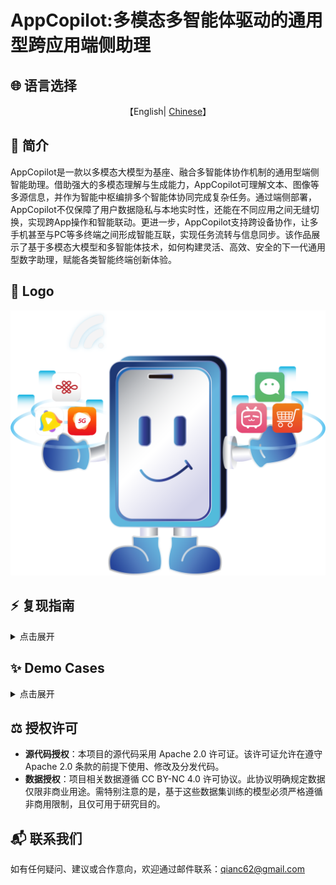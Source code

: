 # AppCopilot:多模态多智能体驱动的通用型跨应用端侧助理

## 🌐 语言选择

<p align="center">
    【English| <a href="readme/README-Chinese.md">Chinese</a>】
</p>


## 📖 简介

AppCopilot是一款以多模态大模型为基座、融合多智能体协作机制的通用型端侧智能助理。借助强大的多模态理解与生成能力，AppCopilot可理解文本、图像等多源信息，并作为智能中枢编排多个智能体协同完成复杂任务。通过端侧部署，AppCopilot不仅保障了用户数据隐私与本地实时性，还能在不同应用之间无缝切换，实现跨App操作和智能联动。更进一步，AppCopilot支持跨设备协作，让多手机甚至与PC等多终端之间形成智能互联，实现任务流转与信息同步。该作品展示了基于多模态大模型和多智能体技术，如何构建灵活、高效、安全的下一代通用型数字助理，赋能各类智能终端创新体验。

## 🎨 Logo

![Emulator Demo](images/logo.png)

## ⚡️ 复现指南

<details>
<summary>点击展开</summary>

### AppCopilot本地运行
本节主要介绍如何通过API连接服务器上已经训好的模型，在本地运行 AppCopilot。

#### 本地环境基本要求
| 依赖项 | 具体要求 |
| --- | --- |
| 操作系统 | 支持 Android Studio 运行的操作系统 |
| 软件 | 安装 Android Studio |
| Python 环境 | 安装 Python 环境，建议安装版本号为 3.12 的 Python 版本 |
| 网络 | 关闭本地 VPN，确保服务器端 vllm api 的正常连接 |

###### 安装 Android Studio
Android Studio是一个为 Android 平台开发程序的集成开发环境。可通过其官网 <https://developer.android.com/studio> 下载。

#### 服务器环境基本要求
| 依赖项 | 具体要求 |
| --- | --- |
| 操作系统 | 支持 Conda 和 vLLM 运行的操作系统 |
| 软件 | 安装 Conda 并创建 vLLM 环境、安装 vLLM 相关依赖 |

###### Conda 安装
Conda是一个开源的跨平台包管理器和环境管理器，它能够帮助用户快速安装、运行和管理包含多种语言的软件包及其依赖项。可以通过其官网<https://anaconda.org/anaconda/conda> 下载。

安装好 Conda 后，配置 Python 虚拟环境，推荐 Python 版本号为 3.10。

```bash
conda create --name vllm_env python=3.10
```

###### vLLM 安装
vLLM(<https://docs.vllm.ai/en/latest/>)是一个用于大语言模型推理和服务的开源高性能库，以更低的成本和更高的效率，为生成式AI应用提供更快的响应。 此处需要配置 vLLM 相关环境依赖，使用如下命令安装版本为 0.9.1 的vLLM：
```bash
pip install vllm==0.9.1
```

###### 其余配置

想要本地通过API连接服务器运行AppCopilot，服务器环境其余配置要求如下代码块

```bash
pip install git+https://github.com/huggingface/transformers@f3f6c86582611976e72be054675e2bf0abb5f775
pip install accelerate
pip install qwen-vl-utils
pip install openai
git clone https://huggingface.co/Qwen/Qwen-VL-7B
```

#### 代码克隆

首先，从远程克隆文件夹到本地，并添加相关文件。

```bash
mkdir AppCopilot
cd AppCopilot
git clone https://github.com/GUIAgents-Dev/GUI-Android.git .
```
为了提升智能体在安卓手机上的操作能力，本项目还需安装 YADB 工具以增强原生 ADB（Android Debug Bridge）功能。它解决了 ADB 在文本输入、截屏和 UI 布局提取等方面的局限性，提供了更高效、更精确的操作。在当前目录下执行命令：

```bash
git clone https://github.com/ysbing/YADB.git ./YADB 
```

#### 本地配置系统环境变量
##### 配置 adb 环境变量
- **Windows 系统 adb 环境变量配置**：在 Windows 系统中，右键点击【此电脑】，选择【属性】，点击【高级系统设置】，在弹出的窗口中点击【环境变量】，在系统变量中点击【新建】，输入变量名：adb，变量值添加 adb 所在的目录路径（例如：C:\Android\Sdk\platform-tools），接着在系统变量中找到 Path，向其中添加刚刚添加的 adb 环境。双击 Path ，点击【新建】输入 【%adb%】。
- **macOS/Linux 系统 adb 环境变量配置**：在 Linux 或 macOS 系统中，编辑 `source ~/.bashrc` 或 `source ~/.bash_profile`文件, 在文件末尾添加 adb 路径： `/Users/user/Android/Sdk/platform-tools`，保存文件后，执行 `source ~/.bashrc`或 `source ~/.bash_profile`使配置生效。

完成以上配置后，在命令行输入 `adb version`，若能正确输出 adb 版本号等相关信息，即代表配置成功。

##### 配置 emulator 环境变量

配置方法与上面配置 adb 的环境变量的方法较为类似。

- **Windows 系统 emulator 环境变量配置**：在 Windows 系统中，右键点击【此电脑】，选择【属性】，点击【高级系统设置】，在弹出的窗口中点击【环境变量】，在系统变量中点击【新建】，输入变量名：emulator，变量值添加 emulator 所在的目录路径（例如：C:\Android\Sdk\emulator），接着在系统变量中找到 Path，向其中添加刚刚添加的 emulator 环境。双击 Path ，点击【新建】输入 【%emulator%】。
- **macOS/Linux 系统 adb 环境变量配置**：在 Linux 或 macOS 系统中，编辑 `source ~/.bashrc` 或 `source ~/.bash_profile`文件, 在文件末尾添加 emolator 路径： `/Users/user/Library/Android/Sdk/emulator`，保存文件后，执行 `source ~/.bashrc`或 `source ~/.bash_profile`使配置生效。

完成以上配置后，在命令行输入 `adb version`，若能正确输出 adb 版本号等相关信息，即代表配置成功。

#### 配置用于运行的安卓设备
##### 配置模拟器

本项目使用 Android Studio 创建和管理安卓虚拟设备（Android Virtual Device，AVD），可参考 Android Studio 的官方文档配置虚拟器https://developer.android.com/studio/run/managing-avds

1. **查看模拟器名称和列表**：在命令行中输入命令：

```bash
emulator -list-avds
```

来查看目前的模拟器名称和列表，后续可指定开启某个模拟器。

   2.**配置模拟器网络**：在命令行中输入命令：

```
emulator -avd <android> -dns-server  <Local DNS Server>
```

其中 <android> 是指定的模拟器名称，<Local DNS Server> 是本地 DNS 地址。仅第一次需要指定 DNS Server，之后可直接启动：emulator -avd <android>。如果在调试过程中出现了快照损坏的报错，可以在启动时加上 -no-snapshot-load的参数后缀。

  在完成上述配置后，安卓模拟器应可在本地正常运行，呈现可交互的图形界面，支持鼠标操作，同时通过主机网络共享实现网络访问。 下图展示了在启动安卓虚拟机后的项目页面截图

![Emulator Demo](images/emunew.png)

##### 配置实体机

除了使用安卓虚拟机（AVD）之外，智能体还可以通过 adb 操作实体手机。下面列出使用 adb 操作实体手机的具体步骤

1. **打开安卓实体机开发者模式**：以 小米手机 MIUI 14.0.11 版本为例，进入手机【设置】，点击【我的设备】，下滑点击【全部参数信息】，点击【MIUI 版本】7 次，进入手机开发者模式。
2. **启用 USB 调试**：在手机【设置】中找到【开发者选项】，下滑找到【USB 调试】并启用该功能，启用后实体机可通过连接 USB 后启用调试模式，让 adb 能够进行模拟操作。
3.  **使用 adb 连接实体机**：在完成上一步操作后，使用数据线将电脑和实体机相连接，在电脑命令行输入命令 adb devices, 如果出现实体机对应序列号，例如3e90f1ef device，即说本地端与实体机端已经通过 adb 建立连接，配置完成。



#### 配置 Python 相关环境依赖

推荐安装并使用版本号为 3.12 的 Python 版本。本地进入之前克隆的 GUI-Android目录, 安装如下的依赖项：

```bash
pip install -r requirements.txt 
```

#### 配置相关模型密钥

在本地代码文件 ./wrappers/constants.py 中，需要用户手动配置 LLM 密钥，以便后续模型调用过程。代码块 8 展示了更改具体配置的位置和变量名。

```python
# ----- model config -----
MODEL_EXTRACT = "deepseek-v3-250324"
ERROR_CALLING_LLM = "Error calling LLM"
MODEL_NOT_FOUND = "LLM not found"

# 此处需改为本地实际监听端口
END_POINT = "http://localhost:8001/v1/chat/completions"
PORTS = [8002, 8003, 8004]

# 此处需要换成用户提供的 API 密钥和 Base URL
CLIENT_API_KEY = "switch to your own api key"
CLIENT_BASE_URL = "switch to your own base url"
CLIENT = OpenAI(api_key=CLIENT_API_KEY, base_url=CLIENT_BASE_URL) 
```

#### 服务器端vLLM服务启动

为实现 AppCopilot 对本地大语言模型的远程调用能力，需在服务器端预先部署并启动 vLLM 推理服务。该服务通过 HTTP API 提供模型访问接口，需在命令行中执行启动命令，并根据实际情况将模型路径参数设置为已训练模型的存储目录。我们需要把服务器中已训练好的 GUI 模型和下载的 Qwen-VL-7B 启动 vLLM 服务, 分别部署到 8001和 8002 端口。

```bash
#/your/model/path替换为实际的GUI模型路径
vllm serve /your/model/path \
  --served-model-name AgentCPM-GUI \
  --tensor_parallel_size 1 \
  --trust-remote-code \
  --gpu-memory-utilization 0.9 \
  --limit-mm-per-prompt image=10 \
  --max_model_len 2048 \
  --port 8001 
```
```bash
#/your/model/path替换为实际的Qwen-VL-7B模型路径
vllm serve /your/model/path \
  --served-model-name AgentCPM-GUI \
  --tensor-parallel-size 1 \      
  --trust-remote-code \
  --gpu-memory-utilization 0.9 \
  --port 8002 
```

#### 本地运行启动AppCopilot

在本地启动程序之前，应首先将远程服务器上的 8001 端口转发至本地的 8001 端口，将远程服务器上的 8002 端口转发至本地的 8002 端口，以确保本地环境能够通过 HTTP接口访问服务器端的模型服务。该端口转发操作可通过本地终端执行相应命令实现

```bash
ssh -L 8001:localhost:8001 username@model-server-ip
ssh -L 8002:localhost:8002 username@model-server-ip 
```

##### 单端运行

最后是最终的 AppCopilot 运行。若要在单设备单端运行，在本地终端中打开命令行界面，进入包含 run_agent.py 文件的目录。随后，依据命令行参数说明表（见表 8.3），传入所需功能对应的参数运行 run_agent.py 脚本，即可完成 AppCopilot 的启动。以下代码块12为示例命令，启用语音输入以及语音反馈，并运行自定义任务：

```bash
# 启用语音输入以及语音反馈，并运行自定义任务
python run_agent.py --custom-task --enable-voice-input --enable-audio 
```

**命令行参数说明**

| 参数                            | 类型 | 说明                                           |
| ------------------------------- | ---- | ---------------------------------------------- |
| `--predefined-task <TASK_NAME>` | str  | 指定预定义任务的名称（任务名需在内置列表中）。 |
| `--custom-task`                 | flag | 启用自定义任务模式，跳过预定义任务选择。       |
| `--enable-experience`           | flag | 启用基于经验的任务匹配机制。                   |
| `--enable-voice-input`          | flag | 启用语音输入（仅在自定义任务模式下有效）。     |
| `--enable-audio`                | flag | 启用音频反馈。                                 |
| `--show-tasks`                  | flag | 显示所有可用的预定义任务并退出程序。           |
| `--enable-vision-parser`        | flag | 是否调用 omniparser 进行坐标校准。             |
| `--read-final-page`             | flag | 是否启用朗读最终界面。                         |

##### 多设备跨端运行

如果需要进行多设备跨端场景的运行，进入包含 cross\_device\_agent.py 的目录，随后，依据命令行参数说明表，传入所需功能对应的参数运行 cross\_device\_agent.py 脚本，即可完成 AppCopilot 多设备跨端的启动。

**命令行参数说明**

| 参数               | 类型 | 说明                              |
| ------------------ | ---- | --------------------------------- |
| `--device1-serial` | str  | 设备 1 的 ADB 序列号（可选）      |
| `--device1-port`   | int  | 设备 1 的通信端口（默认 11001）。 |
| `--device2-serial` | str  | 设备 2 的 ADB 序列号（可选        |
| `--device2-port`   | int  | 设备 2 的通信端口（默认 11002）。 |
| `--task`           | str  | 跨设备任务指令。                  |

### 服务器上进行模型后训练

本节主要介绍如何复现在服务器上进行模型后训练的完整流程，包括数据预处理、监督微调（Supervised Fine-Tuning, SFT）、强化微调（Reinforcement Fine-Tuning,RFT），以及在后训练完成后的模型推理评测。

#### 数据预处理

项目在对模型进行后训练之前，需要先对收集到的 GUI 交互数据进行预处理。整个数据处理流程主要包括三部分：首先对原始数据进行清洗，移除不符合质量标准的样本；其次将有效数据转换为统一的结构化训练格式；最后通过数据增强方法扩充数据规模以提高模型的泛化能力。

##### 数据清洗

数据清洗过程通过已提供的 clear.py 脚本完成。该脚本所依赖的均为 Python 标准库模块，因而在已正确安装 Python 的前提下，无需额外配置运行环境。在执行前，请根据实际数据存储位置，修改脚本中主程序入口处涉及的路径参数 ，以确保文件的正确加载与处理。

```python
if __name__ == "__main__":
    main_folder = "/your/path1" #替换为待清洗的数据的路径 
    tmp_folder = "/your/path2" #用于存放那些 instruction 字段重复的数据
    tmp_step_folder = "/your/path3" #用于存放 path 长度不符合要求的数据
```
路径参数修改完毕后，在命令行运行程序即可进行数据清洗:

```bash
python clear.py 
```

##### 数据格式标准化

数据清洗过程通过已提供的 data.py 脚本完成。同样的，在执行前，请根据实际数据存储位置，修改脚本中 main 函数涉及的路径参数，以确保文件的正确加载与处理

```python
def main():
    """主函数，输出处理后的文件夹数量"""
    source_base = "/your/path1" #替换为待进行格式转换的数据目录
    destination_base = "/your/path2" #转换后数据的输出目录
```
路径参数修改完毕后，在命令行运行程序即可进行数据格式标准化:

```bash
python data.py 
```

##### 数据增广

数据清洗过程通过已提供的 data_process_ins.py 脚本完成。同样的，在执行前，请根据实际数据存储位置，修改脚本中涉及的路径参数，以确保文件的正确加载与处理。

```python
#调用的模型替换成实际使用的模型
client = OpenAI(
  api_key='your_api_key',
  base_url='your_base_url'
) 
model_name = "your_model"

source_base = "/your/path1" #替换为待增广的数据目录
destination_base = "/your/path2" #增广后数据的输出目录
```
路径参数修改完毕后，在命令行运行程序即可进行数据增广:

```bash
python data_process_ins.py 
```

#### 监督微调
##### 环境配置

SFT 阶段所需要运行的程序都集成在 finetune_ds.sh 脚本中。首先先进入 SFT 相关目录中，配置用于 SFT 的环境。

```bash
# conda 新建环境
conda create -n gui-sft python=3.10
# 激活 conda 环境
conda activate gui-sft
# pip安装包
# 注意：此处要把requirements.txt 中的 flash-attn 先注释掉再安装
pip install -r requirements.txt 
# 单独安装 flash-attn，必须要指定版本为 2.7.4.post1
pip install flash_attn==2.7.4.post1 -i https://pypi.tuna.tsinghua.edu.cn/simple --no-build-isolation
```

##### 运行SFT脚本

同样的，在执行前，请根据实际数据存储位置，修改脚本中涉及的路径参数，以确保文件的正确加载与处理。

```bash
MODEL="/path/to/your/model" #替换为你的预训练模型
# or openbmb/MiniCPM-V-2, openbmb/MiniCPM-Llama3-V-2_5, openbmb/MiniCPM-V-2_6

# ATTENTION: specify the path to your training data, which should be a json file consisting of a list of conversations.
# See the section for finetuning in README for more information.
DATA="/your/path/to/data"
EVAL_DATA="/your/path/to/eval_data" #替换为你的数据路径

# if use openbmb/MiniCPM-V-2, please set LLM_TYPE=minicpm, if use openbmb/MiniCPM-Llama3-V-2_5, please set LLM_TYPE="llama3",
# if use openbmb/MiniCPM-o-2_6 or openbmb/MiniCPM-V-2_6, please set LLM_TYPE=qwen
LLM_TYPE="qwen" #根据实际模型替换LLM_TYPE
```

路径参数修改完毕后，在命令行运行程序即可进行 SFT:

```
bash finetune_ds.sh
```



#### 强化微调

##### 环境配置

RFT 阶段所需要运行的程序都集成在 fsdp.sh 脚本中。首先先进入 RFT 相关目录中，配置用于 RFT 的环境。

```bash
#conda新建环境
conda create -n fjr-arl python=3.11
#激活环境
conda activate fjr-arl
#进入./AgentCPM-GUI路径pip安装包，把flash_attn/torch/transformers注释掉
pip install -r requirements.txt
#进入./AgentCPM-GUI/rft路径pip安装包 把flash_attn/torch/transformers注释掉
pip install -r requirements.txt
#pip 单独安装一些指定版本的包
#单独安装 flash-attn，指定版本为 2.7.4.post1
pip install flash_attn==2.7.4.post1 -i https://pypi.tuna.tsinghua.edu.cn/simple --no-build-isolation
#根据cuda版本下载对应的torch，注意torch版本需>=2.6.0，例如cuda12.4对应的torch下载命令如下：
pip install torch==2.6.0 torchvision==0.21.0 torchaudio==2.6.0 --index-url https://download.pytorch.org/whl/cu124
#单独安装transformers，指定版本为4.51.0
pip install transformers==4.51.0
note：检查torch版本>=2.6.0以及transformers的版本为4.51.0才能run起来FSDPv2。
```

##### 运行RFT脚本

同样的，在执行前，请根据实际数据存储位置，修改脚本中涉及的路径参数，以确保文件的正确加载与处理。

```bash
source /opt/miniconda3/bin/activate fjr-arl #替换为实际miniconda环境路径
...
--model_name_or_path /path/to/your/model #替换为实际模型路径
--dataset_name /path/to/your/dataset #替换为实际训练数据路径
--eval_dataset_name /path/to/your/eval_dataset #替换为实际测试数据路径
```

在执行强化微调（RFT）流程前，请确保服务器环境中 trainer/utils 文件夹以及trainer/arl.py 已正确配置，并与 fsdp.sh 与 grpo.py 文件处于同一目录层级。若路径配置不当，程序将无法正常加载所依赖的模块，导致运行失败。完成路径参数的正确设置后，可在命令行中执行相应程序以启动 RFT 流程。

```
 bash fsdp.sh
```



#### 模型推理评测

模型评测阶段所需要运行的程序都集成在 eval.sh 脚本中。同样的，在执行前，请根据实际数据存储位置，修改脚本中涉及的路径参数，以确保文件的正确加载与处理。

```bash
model_base_path="/path/to/your/model" #替换为待评测模型路径
data_name="/path/to/your/data" #评测数据集
model_name="your_model_name" #替换为待评测模型
base_output_dir="/path/to/your/output" #结果输出路径
```

在执行模型推理评测前，请确保服务器环境中 utils 文件夹已正确配置，并与 eval.sh与 run_predict_minicpm.py，run_eval_agent.py 文件处于同一目录层级。若路径配置不当，程序将无法正常加载所依赖的模块，导致运行失败。完成路径参数的正确设置后，可在命令行中执行相应程序以启动模型推理评测流程。

```
bash eval.sh 
```



### 资源汇总

项目在数据处理、模型后训练以及评测阶段均配备了结构清晰、功能明确的支撑性脚本与配置文件，确保整个系统在构建、训练与评估流程中具备良好的可控性与可重复性。在数据处理部分，相关脚本用于实现数据清洗、格式转换及数据增强，支撑多模态训练数据的标准化构建；在后训练阶段，涵盖了监督微调（SFT）与强化微调（RFT）两个关键流程，所对应的训练脚本与配置文件能够有效支持模型的多阶段优化与能力提升；而在评估阶段，则集成了自动化推理与指标计算模块，实现了模型性能的系统化、标准化评估。上述各阶段所使用的核心文件与数据统计详见表 8.5、表 8.6、表 8.7 及表 8.8，为系统构建与实验复现提供了重要保障。

#### 数据处理相关文件

数据处理流程主要包括三部分：首先对原始数据进行清洗，移除不符合质量标准的样本；其次将有效数据转换为统一的结构化训练格式；最后通过数据增强方法扩充数据规模以提高模型的泛化能力。所使用的具体文件详见表 8.5。各训练阶段所使用的训练数据量详见下表。

| 文件名 | 格式 | 描述 |
| --- | --- | --- |
| clear.py | Python | 清洗原始数据 |
| data.py | Python | 转化为结构化数据 |
| data_process_ins.py | Python | 指令文本增强 |
| data_process_bbox.py | Python | 边界框数据增广 |

**Dataset Sizes**:

| 训练阶段                          | 数据量 |
| --------------------------------- | ------ |
| 继续预训练增强 GUI Grounding 能力 | 1200万 |
| 监督微调 SFT                      | 600万  |

#### 后训练相关文件

后训练过程包括两个阶段：首先进行监督微调，随后进行强化微调。在 SFT 阶段，项目将采集的 GUI 交互数据与通用多模态 SFT 数据集进行融合训练，总样本规模约为 600 万条。在 RFT 阶段，采用梯度正则化策略优化（Gradient-Regularized PolicyOptimization，GRPO）算法对模型进行强化学习，以增强其推理与思维能力。具体使用的文件参见下表。

| 文件名 | 格式 | 描述 |
| --- | --- | --- |
| finetune_ds.sh | shell | SFT命令脚本 |
| finetune.py | Python | SFT主程序 |
| dataset.py | Python | 构建dataset |
| trainer.py | Python | 构建trainer |
| fsdp.sh | shell | RFT命令脚本 |
| trainer/utils | 文件夹 | 被grpo.py调用 |
| fsdp2_dst.yml | YAML | RFT配置文件 |
| grpo.py | Python | RFT训练主程序 |
| trainer/arl.py | Python | 被grpo.py调用 |
| configs.py | Python | 被grpo.py调用 |

#### 评测相关文件

评估流程通过执行 eval.sh 脚本启动，首先由 run_predict_minicpm.py 自动完成模型推理，生成对应的预测结果；随后，该结果被传递至 run_eval_agent.py，进一步转换为标准化评估格式，并完成结果的汇总与指标计算，从而实现对模型性能的系统性评估。

| 文件名 | 格式 | 描述 |
| --- | --- | --- |
| eval.sh | shell | 推理评估脚本 |
| run_predict_minicpm.py | Python | 推理主程序 |
| run_eval_agent.py | Python | 评测程序 |
| utils | 文件夹 | 工具函数 |


</details>

## ✨ **Demo Cases**

<details>
<summary>点击展开</summary>



### Case 1: Long horizon

![Long Horizon Demo](../images/long_horizon_cn.png)

### Case 2: Double end

![Cross Device Demo](../images/double_end_cn.png)

### Case 3: Triple end

![Triple end Demo](../images/triple_end_cn.png)

</details>

## **⚖️ 授权许可**

- **源代码授权**：本项目的源代码采用 Apache 2.0 许可证。该许可证允许在遵守 Apache 2.0 条款的前提下使用、修改及分发代码。
- **数据授权**：项目相关数据遵循 CC BY-NC 4.0 许可协议。此协议明确规定数据仅限非商业用途。需特别注意的是，基于这些数据集训练的模型必须严格遵循非商用限制，且仅可用于研究目的。

## **📬 联系我们**

如有任何疑问、建议或合作意向，欢迎通过邮件联系：[qianc62@gmail.com](mailto:qianc62@gmail.com)
